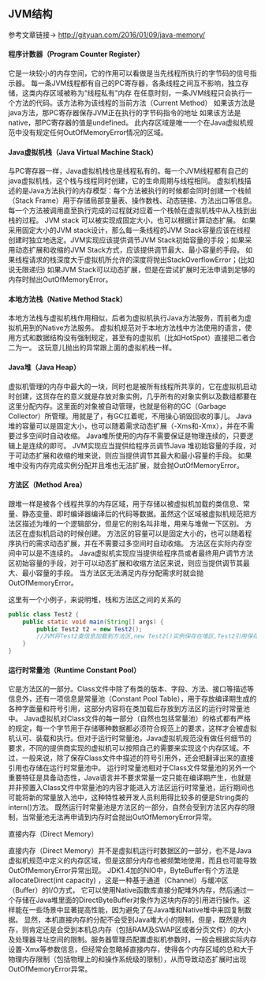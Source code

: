 ## JVM结构
参考文章链接-> http://gityuan.com/2016/01/09/java-memory/

#### 程序计数器（Program Counter Register）

它是一块较小的内存空间，它的作用可以看做是当先线程所执行的字节码的信号指示器。
每一条JVM线程都有自己的PC寄存器，各条线程之间互不影响，独立存储，这类内存区域被称为“线程私有”内存
在任意时刻，一条JVM线程只会执行一个方法的代码。该方法称为该线程的当前方法（Current Method）
如果该方法是java方法，那PC寄存器保存JVM正在执行的字节码指令的地址
如果该方法是native，那PC寄存器的值是undefined。
此内存区域是唯一一个在Java虚拟机规范中没有规定任何OutOfMemoryError情况的区域。

#### Java虚拟机栈（Java Virtual Machine Stack）

与PC寄存器一样，Java虚拟机栈也是线程私有的。每一个JVM线程都有自己的java虚拟机栈，这个栈与线程同时创建，它的生命周期与线程相同。
虚拟机栈描述的是Java方法执行的内存模型：每个方法被执行的时候都会同时创建一个栈帧（Stack Frame）用于存储局部变量表、操作数栈、动态链接、方法出口等信息。
每一个方法被调用直至执行完成的过程就对应着一个栈帧在虚拟机栈中从入栈到出栈的过程。
JVM stack 可以被实现成固定大小，也可以根据计算动态扩展。
如果采用固定大小的JVM stack设计，那么每一条线程的JVM Stack容量应该在线程创建时独立地选定。JVM实现应该提供调节JVM Stack初始容量的手段；如果采用动态扩展和收缩的JVM Stack方式，应该提供调节最大、最小容量的手段。
如果线程请求的栈深度大于虚拟机所允许的深度将抛出StackOverflowError；(比如说无限递归)
如果JVM Stack可以动态扩展，但是在尝试扩展时无法申请到足够的内存时抛出OutOfMemoryError。

#### 本地方法栈（Native Method Stack）

本地方法栈与虚拟机栈作用相似，后者为虚拟机执行Java方法服务，而前者为虚拟机用到的Native方法服务。
虚拟机规范对于本地方法栈中方法使用的语言，使用方式和数据结构没有强制规定，甚至有的虚拟机（比如HotSpot）直接把二者合二为一。
这玩意儿抛出的异常跟上面的虚拟机栈一样。

#### Java堆（Java Heap）

虚拟机管理的内存中最大的一块，同时也是被所有线程所共享的，它在虚拟机启动时创建，这货存在的意义就是存放对象实例，几乎所有的对象实例以及数组都要在这里分配内存。这里面的对象被自动管理，也就是俗称的GC（Garbage Collector）所管理。用就是了，有GC扛着呢，不用操心销毁回收的事儿。
Java堆的容量可以是固定大小，也可以随着需求动态扩展（-Xms和-Xmx），并在不需要过多空间时自动收缩。
Java堆所使用的内存不需要保证是物理连续的，只要逻辑上是连续的即可。
JVM实现应当提供给程序员调节Java 堆初始容量的手段，对于可动态扩展和收缩的堆来说，则应当提供调节其最大和最小容量的手段。
如果堆中没有内存完成实例分配并且堆也无法扩展，就会抛OutOfMemoryError。

#### 方法区（Method Area）

跟堆一样是被各个线程共享的内存区域，用于存储以被虚拟机加载的类信息、常量、静态变量、即时编译器编译后的代码等数据。虽然这个区域被虚拟机规范把方法区描述为堆的一个逻辑部分，但是它的别名叫非堆，用来与堆做一下区别。
方法区在虚拟机启动的时候创建。
方法区的容量可以是固定大小的，也可以随着程序执行的需求动态扩展，并在不需要过多空间时自动收缩。
方法区在实际内存空间中可以是不连续的。
Java虚拟机实现应当提供给程序员或者最终用户调节方法区初始容量的手段，对于可以动态扩展和收缩方法区来说，则应当提供调节其最大、最小容量的手段。
当方法区无法满足内存分配需求时就会抛OutOfMemoryError。

这里有一个小例子，来说明堆，栈和方法区之间的关系的
```java
public class Test2 {
    public static void main(String[] args) {
        public Test2 t2 = new Test2();
        //JVM将Test2类信息加载到方法区,new Test2()实例保存在堆区,Test2引用保存在栈区
    }
}
```

#### 运行时常量池（Runtime Constant Pool）

它是方法区的一部分。Class文件中除了有类的版本、字段、方法、接口等描述等信息外，还有一项信息是常量池（Constant Pool Table），用于存放编译期生成的各种字面量和符号引用，这部分内容将在类加载后存放到方法区的运行时常量池中。
Java虚拟机对Class文件的每一部分（自然也包括常量池）的格式都有严格的规定，每一个字节用于存储哪种数据都必须符合规范上的要求，这样才会被虚拟机认可、装载和执行。但对于运行时常量池，Java虚拟机规范没有做任何细节的要求，不同的提供商实现的虚拟机可以按照自己的需要来实现这个内存区域。不过，一般来说，除了保存Class文件中描述的符号引用外，还会把翻译出来的直接引用也存储在运行时常量池中。
运行时常量池相对于Class文件常量池的另外一个重要特征是具备动态性，Java语言并不要求常量一定只能在编译期产生，也就是并非预置入Class文件中常量池的内容才能进入方法区运行时常量池，运行期间也可能将新的常量放入池中，这种特性被开发人员利用得比较多的便是String类的intern()方法。
既然运行时常量池是方法区的一部分，自然会受到方法区内存的限制，当常量池无法再申请到内存时会抛出OutOfMemoryError异常。



直接内存（Direct Memory）

直接内存（Direct Memory）并不是虚拟机运行时数据区的一部分，也不是Java虚拟机规范中定义的内存区域，但是这部分内存也被频繁地使用，而且也可能导致OutOfMemoryError异常出现。
JDK1.4加的NIO中，ByteBuffer有个方法是allocateDirect(int capacity) ，这是一种基于通道（Channel）与缓冲区（Buffer）的I/O方式，
它可以使用Native函数库直接分配堆外内存，然后通过一个存储在Java堆里面的DirectByteBuffer对象作为这块内存的引用进行操作。这样能在一些场景中显著提高性能，因为避免了在Java堆和Native堆中来回复制数据。
显然，本机直接内存的分配不会受到Java堆大小的限制，但是，既然是内存，则肯定还是会受到本机总内存（包括RAM及SWAP区或者分页文件）的大小及处理器寻址空间的限制。服务器管理员配置虚拟机参数时，一般会根据实际内存设置-Xmx等参数信息，但经常会忽略掉直接内存，使得各个内存区域的总和大于物理内存限制（包括物理上的和操作系统级的限制），从而导致动态扩展时出现OutOfMemoryError异常。